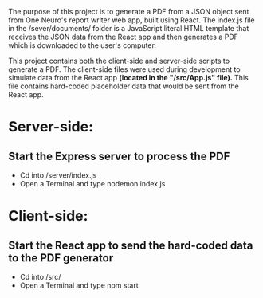 The purpose of this project is to generate a PDF from a JSON object sent from One Neuro's report writer web app, built using React. The index.js file in the /sever/documents/ folder is a JavaScript literal HTML template that receives the JSON data from the React app and then generates a PDF which is downloaded to the user's computer.

This project contains both the client-side and server-side scripts to generate a PDF. The client-side files were used during development to simulate data from the React app **(located in the "/src/App.js" file).** This file contains hard-coded placeholder data that would be sent from the React app.

# Server-side:

## Start the Express server to process the PDF

- Cd into /server/index.js
- Open a Terminal and type nodemon index.js

# Client-side:

## Start the React app to send the hard-coded data to the PDF generator

- Cd into /src/
- Open a Terminal and type npm start
